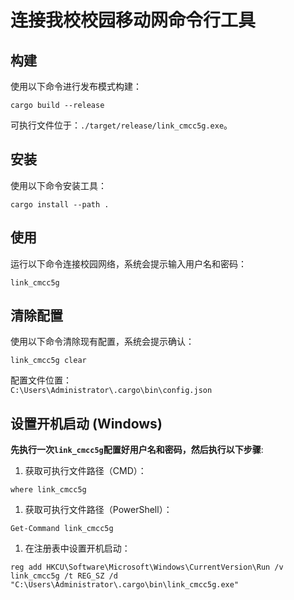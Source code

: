 # 连接我校校园移动网命令行工具

## 构建

使用以下命令进行发布模式构建：

```shell
cargo build --release
```

可执行文件位于：`./target/release/link_cmcc5g.exe`。

## 安装

使用以下命令安装工具：

```shell
cargo install --path .
```

## 使用

运行以下命令连接校园网络，系统会提示输入用户名和密码：

```shell
link_cmcc5g
```

## 清除配置

使用以下命令清除现有配置，系统会提示确认：

```shell
link_cmcc5g clear
```

配置文件位置：  
`C:\Users\Administrator\.cargo\bin\config.json`

## 设置开机启动 (Windows)

**先执行一次`link_cmcc5g`配置好用户名和密码，然后执行以下步骤**:

1. 获取可执行文件路径（CMD）：

```shell
where link_cmcc5g
```

1. 获取可执行文件路径（PowerShell）：

```shell
Get-Command link_cmcc5g
```

1. 在注册表中设置开机启动：

```shell
reg add HKCU\Software\Microsoft\Windows\CurrentVersion\Run /v link_cmcc5g /t REG_SZ /d "C:\Users\Administrator\.cargo\bin\link_cmcc5g.exe"
```
